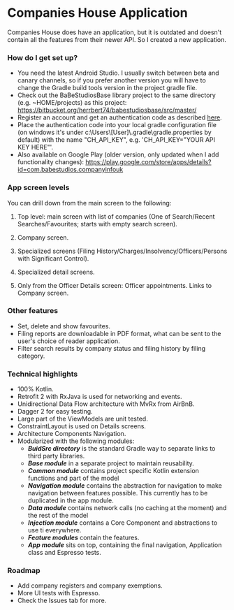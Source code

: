 # Companies House Application #

Companies House does have an application, but it is outdated and doesn't contain all the features from their newer API. So I created a new application.

### How do I get set up? ###

* You need the latest Android Studio. I usually switch between beta and canary channels, so if you prefer another version you will have to change the Gradle build tools version in the project gradle file.
* Check out the BaBeStudiosBase library project to the same directory (e.g. ~HOME/projects) as this project:
https://bitbucket.org/herrbert74/babestudiosbase/src/master/
* Register an account and get an authentication code as described [here](https://developer.companieshouse.gov.uk/api/docs/index/gettingStarted.html).
* Place the authentication code into your local gradle configuration file (on windows it's under c:\Users\\[User]\\.gradle\gradle.properties by default) with the name
"CH_API_KEY", e.g. 'CH_API_KEY="YOUR API KEY HERE"'.
* Also available on Google Play (older version, only updated when I add functionality changes):
https://play.google.com/store/apps/details?id=com.babestudios.companyinfouk

### App screen levels ###

You can drill down from the main screen to the following:

1. Top level: main screen with list of companies (One of Search/Recent Searches/Favourites; starts with empty search screen).

1. Company screen.

1. Specialized screens (Filing History/Charges/Insolvency/Officers/Persons with Significant Control).

1. Specialized detail screens.

1. Only from the Officer Details screen: Officer appointments. Links to Company screen.

### Other features ###

* Set, delete and show favourites.
* Filing reports are downloadable in PDF format, what can be sent to the user's choice of reader application.
* Filter search results by company status and filing history by filing category.

### Technical highlights ###

* 100% Kotlin.
* Retrofit 2 with RxJava is used for networking and events.
* Unidirectional Data Flow architecture with MvRx from AirBnB. 
* Dagger 2 for easy testing.
* Large part of the ViewModels are unit tested.
* ConstraintLayout is used on Details screens.
* Architecture Components Navigation.
* Modularized with the following modules:
    * **_BuidSrc directory_** is the standard Gradle way to separate links to third party libraries.
    * **_Base module_** in a separate project to maintain reusability.
    * **_Common module_** contains project specific Kotlin extension functions and part of the model
    * **_Navigation module_** contains the abstraction for navigation to make navigation between features possible. This currently has to be duplicated in the app module.
    * **_Data module_** contains network calls (no caching at the moment) and the rest of the model
    * **_Injection module_** contains a Core Component and abstractions to use ti everywhere.
    * **_Feature modules_** contain the features.
    * **_App module_** sits on top, containing the final navigation, Application class and Espresso tests. 

### Roadmap ###

* Add company registers and company exemptions.
* More UI tests with Espresso.
* Check the Issues tab for more.